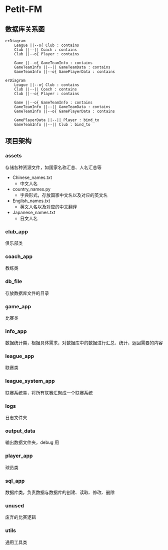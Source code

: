 # Petit-FM
## 数据库关系图

```mermaid
erDiagram
	League ||--o{ Club : contains
	Club ||--|| Coach : contains
	Club ||--o{ Player : contains
	
	Game ||--o{ GameTeamInfo : contains
	GameTeamInfo ||--|| GameTeamData : contains
	GameTeamInfo ||--o{ GamePlayerData : contains
```

```mermaid
erDiagram
	League ||--o{ Club : contains
	Club ||--|| Coach : contains
	Club ||--o{ Player : contains
	
	Game ||--o{ GameTeamInfo : contains
	GameTeamInfo ||--|| GameTeamData : contains
	GameTeamInfo ||--o{ GamePlayerData : contains
	
	GamePlayerData ||--|| Player : bind_to
	GameTeamInfo ||--|| Club : bind_to
```

## 项目架构
### assets

存储各种资源文件，如国家名称汇总、人名汇总等

- Chinese_names.txt
    - 中文人名
- country_names.py
    - 字典形式，存放国家中文名以及对应的英文名
- English_names.txt
    - 英文人名以及对应的中文翻译
- Japanese_names.txt
    - 日文人名

### club_app

俱乐部类

### coach_app

教练类

### db_file

存放数据库文件的目录

### game_app

比赛类

### info_app

数据统计类，根据具体需求，对数据库中的数据进行汇总、统计，返回需要的内容

### league_app

联赛类

### league_system_app

联赛系统类，将所有联赛汇聚成一个联赛系统

### logs

日志文件夹

### output_data

输出数据文件夹，debug 用

### player_app

球员类

### sql_app

数据库类，负责数据与数据库的创建、读取、修改、删除

### unused

废弃的比赛逻辑

### utils

通用工具类
